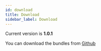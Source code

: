 ```yaml
---
id: download
title: Download
sidebar_label: Download
---
```

Current version is **1.0.1**

You can download the bundles from [Github](https://github.com/projectbarbel/barbelhisto-core/releases)